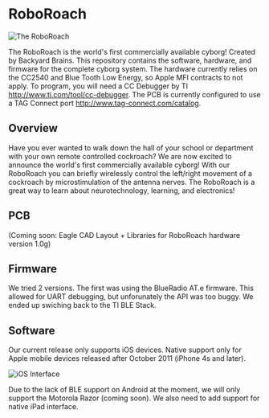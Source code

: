 RoboRoach
=========


![The RoboRoach](http://backyardbrains.com/img/photos/roboRoach.jpg)

The RoboRoach is the world's first commercially available cyborg! Created by Backyard Brains.  This repository contains the software, hardware, and firmware for the complete cyborg system. The hardware currently relies on the CC2540 and Blue Tooth Low Energy, so Apple MFI contracts to not apply.  To program, you will need a CC Debugger by TI <http://www.ti.com/tool/cc-debugger>.  The PCB is currently configured to use a TAG Connect port <http://www.tag-connect.com/catalog>. 

Overview
--------
Have you ever wanted to walk down the hall of your school or department with your own remote controlled cockroach? We are now excited to announce the world's first commercially available cyborg! With our RoboRoach you can briefly wirelessly control the left/right movement of a cockroach by microstimulation of the antenna nerves. The RoboRoach is a great way to learn about neurotechnology, learning, and electronics!

PCB
---
(Coming soon: Eagle CAD Layout + Libraries for RoboRoach hardware version 1.0g)

Firmware
--------
We tried 2 versions.  The first was using the BlueRadio AT.e firmware.  This allowed for UART debugging, but unforunately the API was too buggy.  We ended up swiching back to the TI BLE Stack.  

Software
--------
Our current release only supports iOS devices.  Native support only for Apple mobile devices released after October  2011 (iPhone 4s and later). 

![iOS Interface](http://backyardbrains.com/products/img/roboRoach.iOS.jpg)

 Due to the lack of BLE support on Android at the moment, we will only support the Motorola Razor (coming soon). We also need to add support for native iPad interface.
